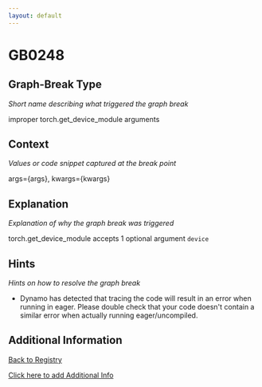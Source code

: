 ```yaml
---
layout: default
---
```

# GB0248

## Graph-Break Type
*Short name describing what triggered the graph break*

improper torch.get_device_module arguments

## Context
*Values or code snippet captured at the break point*

args={args}, kwargs={kwargs}

## Explanation
*Explanation of why the graph break was triggered*

torch.get_device_module accepts 1 optional argument `device`

## Hints
*Hints on how to resolve the graph break*

- Dynamo has detected that tracing the code will result in an error when running in eager. Please double check that your code doesn't contain a similar error when actually running eager/uncompiled.


## Additional Information

<!-- ADDITIONAL INFORMATION START - Add custom information below this line -->

<!-- ADDITIONAL INFORMATION END -->

[Back to Registry](../index.html)

[Click here to add Additional Info](https://github.com/pytorch-labs/compile-graph-break-site/edit/main/docs/gb/gb0248.md)
